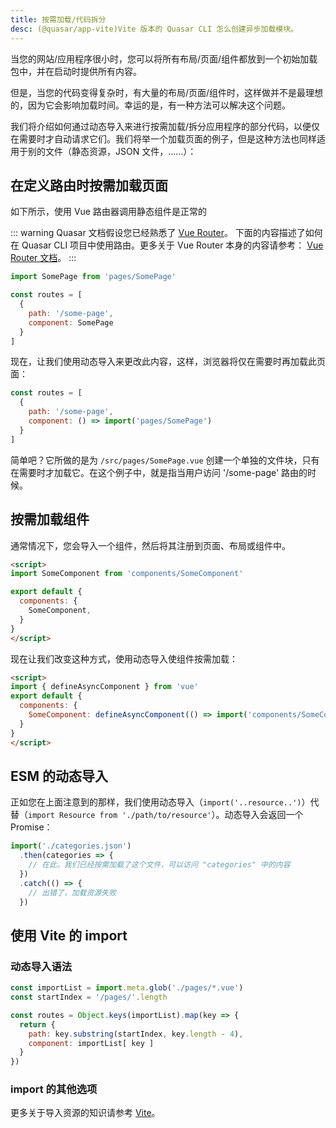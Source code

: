 ```yaml
---
title: 按需加载/代码拆分
desc: (@quasar/app-vite)Vite 版本的 Quasar CLI 怎么创建异步加载模块。
---
```


当您的网站/应用程序很小时，您可以将所有布局/页面/组件都放到一个初始加载包中，并在启动时提供所有内容。

但是，当您的代码变得复杂时，有大量的布局/页面/组件时，这样做并不是最理想的，因为它会影响加载时间。幸运的是，有一种方法可以解决这个问题。

我们将介绍如何通过动态导入来进行按需加载/拆分应用程序的部分代码，以便仅在需要时才自动请求它们。我们将举一个加载页面的例子，但是这种方法也同样适用于别的文件（静态资源，JSON 文件，……）：

## 在定义路由时按需加载页面

如下所示，使用 Vue 路由器调用静态组件是正常的

::: warning
Quasar 文档假设您已经熟悉了 [Vue Router](https://github.com/vuejs/vue-router)。
下面的内容描述了如何在 Quasar CLI 项目中使用路由。更多关于 Vue Router 本身的内容请参考： [Vue Router 文档](https://router.vuejs.org/)。
:::

```js
import SomePage from 'pages/SomePage'

const routes = [
  {
    path: '/some-page',
    component: SomePage
  }
]
```
现在，让我们使用动态导入来更改此内容，这样，浏览器将仅在需要时再加载此页面：

```js
const routes = [
  {
    path: '/some-page',
    component: () => import('pages/SomePage')
  }
]
```
简单吧？它所做的是为 `/src/pages/SomePage.vue` 创建一个单独的文件块，只有在需要时才加载它。在这个例子中，就是指当用户访问 '/some-page' 路由的时候。

## 按需加载组件

通常情况下，您会导入一个组件，然后将其注册到页面、布局或组件中。

```html
<script>
import SomeComponent from 'components/SomeComponent'

export default {
  components: {
    SomeComponent,
  }
}
</script>
```
现在让我们改变这种方式，使用动态导入使组件按需加载：
```html
<script>
import { defineAsyncComponent } from 'vue'
export default {
  components: {
    SomeComponent: defineAsyncComponent(() => import('components/SomeComponent')),
  }
}
</script>
```

## ESM 的动态导入

正如您在上面注意到的那样，我们使用动态导入（`import('..resource..')`）代替（`import Resource from './path/to/resource'`）。动态导入会返回一个 Promise：

```js
import('./categories.json')
  .then(categories => {
    // 在此，我们已经按需加载了这个文件，可以访问 "categories" 中的内容
  })
  .catch(() => {
    // 出错了，加载资源失败
  })
```

## 使用 Vite 的 import

### 动态导入语法

```js
const importList = import.meta.glob('./pages/*.vue')
const startIndex = '/pages/'.length

const routes = Object.keys(importList).map(key => {
  return {
    path: key.substring(startIndex, key.length - 4),
    component: importList[ key ]
  }
})
```

### import 的其他选项

更多关于导入资源的知识请参考 [Vite](https://vitejs.dev/guide/assets.html)。
